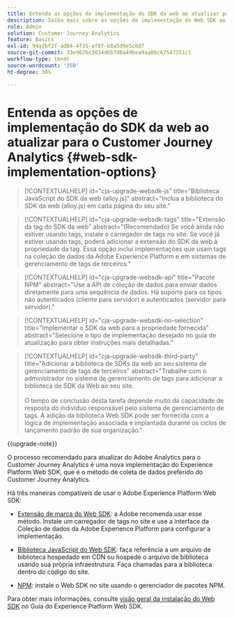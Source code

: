 ```yaml
---
title: Entenda as opções de implementação do SDK da web ao atualizar para o Customer Journey Analytics
description: Saiba mais sobre as opções de implementação do Web SDK ao atualizar para o Customer Journey Analytics
role: Admin
solution: Customer Journey Analytics
feature: Basics
exl-id: 94a2bf2f-ad84-4f35-af8f-b8a5d9e5c607
source-git-commit: 33e962bc3834d6b7d0a49bea9aa06c67547351c1
workflow-type: tm+mt
source-wordcount: '350'
ht-degree: 38%

---
```


# Entenda as opções de implementação do SDK da web ao atualizar para o Customer Journey Analytics {#web-sdk-implementation-options}

<!-- markdownlint-disable MD034 -->

>[!CONTEXTUALHELP]
>id="cja-upgrade-websdk-js"
>title="Biblioteca JavaScript do SDK da web (alloy.js)"
>abstract="Inclua a biblioteca do SDK da web (alloy.js) em cada página do seu site."

<!-- markdownlint-enable MD034 -->

<!-- markdownlint-disable MD034 -->

>[!CONTEXTUALHELP]
>id="cja-upgrade-websdk-tags"
>title="Extensão da tag do SDK da web"
>abstract="(Recomendado) Se você ainda não estiver usando tags, instale o carregador de tags no site. Se você já estiver usando tags, poderá adicionar a extensão do SDK da web à propriedade da tag. Essa opção inclui implementações que usam tags na coleção de dados da Adobe Experience Platform e em sistemas de gerenciamento de tags de terceiros."

<!-- markdownlint-enable MD034 -->

<!-- markdownlint-disable MD034 -->

>[!CONTEXTUALHELP]
>id="cja-upgrade-websdk-api"
>title="Pacote NPM"
>abstract="Use a API de coleção de dados para enviar dados diretamente para uma sequência de dados. Há suporte para os tipos não autenticados (cliente para servidor) e autenticados (servidor para servidor)."

<!-- markdownlint-enable MD034 -->

<!-- markdownlint-disable MD034 -->

>[!CONTEXTUALHELP]
>id="cja-upgrade-websdk-no-selection"
>title="Implementar o SDK da web para a propriedade fornecida"
>abstract="Selecione o tipo de implementação desejado no guia de atualização para obter instruções mais detalhadas."

<!-- markdownlint-enable MD034 -->

<!-- markdownlint-disable MD034 -->

>[!CONTEXTUALHELP]
>id="cja-upgrade-websdk-third-party"
>title="Adicionar a biblioteca de SDKs da web ao seu sistema de gerenciamento de tags de terceiros"
>abstract="Trabalhe com o administrador no sistema de gerenciamento de tags para adicionar a biblioteca de SDK da Web ao seu site.<br><br>O tempo de conclusão desta tarefa depende muito da capacidade de resposta do indivíduo responsável pelo sistema de gerenciamento de tags. A adição da biblioteca Web SDK pode ser fornecida com a lógica de implementação associada e implantada durante os ciclos de lançamento padrão de sua organização."

<!-- markdownlint-enable MD034 -->

{{upgrade-note}}

O processo recomendado para atualizar do Adobe Analytics para o Customer Journey Analytics é uma nova implementação do Experience Platform Web SDK, que é o método de coleta de dados preferido do Customer Journey Analytics.

Há três maneiras compatíveis de usar o Adobe Experience Platform Web SDK:

* [Extensão de marca do Web SDK](https://experienceleague.adobe.com/en/docs/experience-platform/web-sdk/install/extension): a Adobe recomenda usar esse método. Instale um carregador de tags no site e use a interface da Coleção de dados da Adobe Experience Platform para configurar a implementação.

* [Biblioteca JavaScript do Web SDK](https://experienceleague.adobe.com/en/docs/experience-platform/web-sdk/install/library): faça referência a um arquivo de biblioteca hospedado em CDN ou hospede o arquivo de biblioteca usando sua própria infraestrutura. Faça chamadas para a biblioteca dentro do código do site.

* [NPM](https://experienceleague.adobe.com/en/docs/experience-platform/web-sdk/install/npm): instale o Web SDK no site usando o gerenciador de pacotes NPM.

Para obter mais informações, consulte [visão geral da instalação do Web SDK](https://experienceleague.adobe.com/en/docs/experience-platform/web-sdk/install/overview) no Guia do Experience Platform Web SDK.
